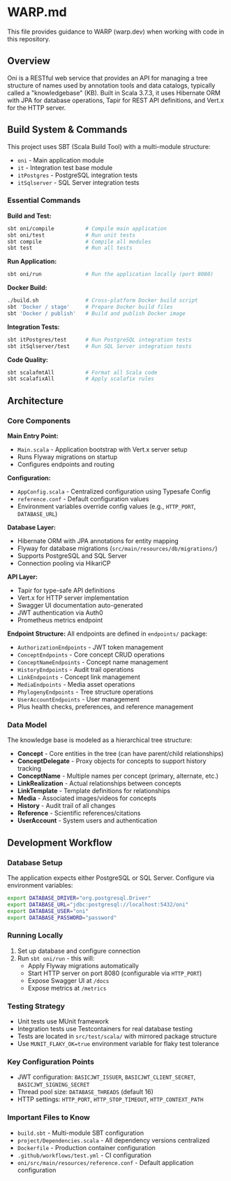 # WARP.md

This file provides guidance to WARP (warp.dev) when working with code in this repository.

## Overview

Oni is a RESTful web service that provides an API for managing a tree structure of names used by annotation tools and data catalogs, typically called a "knowledgebase" (KB). Built in Scala 3.7.3, it uses Hibernate ORM with JPA for database operations, Tapir for REST API definitions, and Vert.x for the HTTP server.

## Build System & Commands

This project uses SBT (Scala Build Tool) with a multi-module structure:
- `oni` - Main application module
- `it` - Integration test base module  
- `itPostgres` - PostgreSQL integration tests
- `itSqlserver` - SQL Server integration tests

### Essential Commands

**Build and Test:**
```bash
sbt oni/compile          # Compile main application
sbt oni/test             # Run unit tests
sbt compile              # Compile all modules
sbt test                 # Run all tests
```

**Run Application:**
```bash
sbt oni/run              # Run the application locally (port 8080)
```

**Docker Build:**
```bash
./build.sh               # Cross-platform Docker build script
sbt 'Docker / stage'     # Prepare Docker build files
sbt 'Docker / publish'   # Build and publish Docker image
```

**Integration Tests:**
```bash
sbt itPostgres/test      # Run PostgreSQL integration tests
sbt itSqlserver/test     # Run SQL Server integration tests
```

**Code Quality:**
```bash
sbt scalafmtAll          # Format all Scala code
sbt scalafixAll          # Apply scalafix rules
```

## Architecture

### Core Components

**Main Entry Point:**
- `Main.scala` - Application bootstrap with Vert.x server setup
- Runs Flyway migrations on startup
- Configures endpoints and routing

**Configuration:**
- `AppConfig.scala` - Centralized configuration using Typesafe Config
- `reference.conf` - Default configuration values
- Environment variables override config values (e.g., `HTTP_PORT`, `DATABASE_URL`)

**Database Layer:**
- Hibernate ORM with JPA annotations for entity mapping
- Flyway for database migrations (`src/main/resources/db/migrations/`)
- Supports PostgreSQL and SQL Server
- Connection pooling via HikariCP

**API Layer:**
- Tapir for type-safe API definitions
- Vert.x for HTTP server implementation
- Swagger UI documentation auto-generated
- JWT authentication via Auth0
- Prometheus metrics endpoint

**Endpoint Structure:**
All endpoints are defined in `endpoints/` package:
- `AuthorizationEndpoints` - JWT token management
- `ConceptEndpoints` - Core concept CRUD operations
- `ConceptNameEndpoints` - Concept name management
- `HistoryEndpoints` - Audit trail operations
- `LinkEndpoints` - Concept link management
- `MediaEndpoints` - Media asset operations
- `PhylogenyEndpoints` - Tree structure operations
- `UserAccountEndpoints` - User management
- Plus health checks, preferences, and reference management

### Data Model

The knowledge base is modeled as a hierarchical tree structure:
- **Concept** - Core entities in the tree (can have parent/child relationships)
- **ConceptDelegate** - Proxy objects for concepts to support history tracking
- **ConceptName** - Multiple names per concept (primary, alternate, etc.)
- **LinkRealization** - Actual relationships between concepts
- **LinkTemplate** - Template definitions for relationships
- **Media** - Associated images/videos for concepts
- **History** - Audit trail of all changes
- **Reference** - Scientific references/citations
- **UserAccount** - System users and authentication

## Development Workflow

### Database Setup

The application expects either PostgreSQL or SQL Server. Configure via environment variables:
```bash
export DATABASE_DRIVER="org.postgresql.Driver"
export DATABASE_URL="jdbc:postgresql://localhost:5432/oni"
export DATABASE_USER="oni"
export DATABASE_PASSWORD="password"
```

### Running Locally

1. Set up database and configure connection
2. Run `sbt oni/run` - this will:
   - Apply Flyway migrations automatically
   - Start HTTP server on port 8080 (configurable via `HTTP_PORT`)
   - Expose Swagger UI at `/docs`
   - Expose metrics at `/metrics`

### Testing Strategy

- Unit tests use MUnit framework
- Integration tests use Testcontainers for real database testing
- Tests are located in `src/test/scala/` with mirrored package structure
- Use `MUNIT_FLAKY_OK=true` environment variable for flaky test tolerance

### Key Configuration Points

- JWT configuration: `BASICJWT_ISSUER`, `BASICJWT_CLIENT_SECRET`, `BASICJWT_SIGNING_SECRET`
- Thread pool size: `DATABASE_THREADS` (default 16)
- HTTP settings: `HTTP_PORT`, `HTTP_STOP_TIMEOUT`, `HTTP_CONTEXT_PATH`

### Important Files to Know

- `build.sbt` - Multi-module SBT configuration
- `project/Dependencies.scala` - All dependency versions centralized
- `Dockerfile` - Production container configuration
- `.github/workflows/test.yml` - CI configuration
- `oni/src/main/resources/reference.conf` - Default application configuration